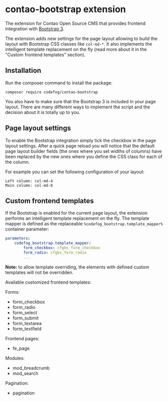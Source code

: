 contao-bootstrap extension
==========================

The extension for Contao Open Source CMS that provides frontend integration with [Bootstrap 3](https://getbootstrap.com/).

The extension adds new settings for the page layout allowing to build the layout with Bootstrap CSS classes like ```col-md-*```. It also implements the intelligent template replacement on the fly (read more about it in the "Custom frontend templates" section).

Installation
------------

Run the composer command to install the package:

```
composer require codefog/contao-bootstrap
```

You also have to make sure that the Bootstrap 3 is included in your page layout. There are many different ways to implement the script and the decision about it is totally up to you.

Page layout settings
--------------------

To enable the Bootstrap integration simply tick the checkbox in the page layout settings. After a quick page reload you will notice that the default page layout builder fields (the ones where you set widths of columns) have been replaced by the new ones where you define the CSS class for each of the column.

For example you can set the following configuration of your layout:

```
Left column: col-md-4
Main column: col-md-8
```

Custom frontend templates
-------------------------

If the Bootstrap is enabled for the current page layout, the extension performs an intelligent template replacement on the fly. The template mapper is defined as the replaceable ```%codefog_bootstrap.template_mapper%``` container parameter:

```yaml
parameters:
    codefog_bootstrap.template_mapper:
        form_checkbox: cfgbs_form_checkbox
        form_radio: cfgbs_form_radio
        ...
```

**Note:** to allow template overriding, the elements with defined custom templates will not be overridden.

Available customized frontend templates:

Forms:

- form_checkbox
- form_radio
- form_select
- form_submit
- form_textarea
- form_textfield

Frontend pages:

- fe\_page

Modules:

- mod_breadcrumb
- mod_search

Pagination:

- pagination